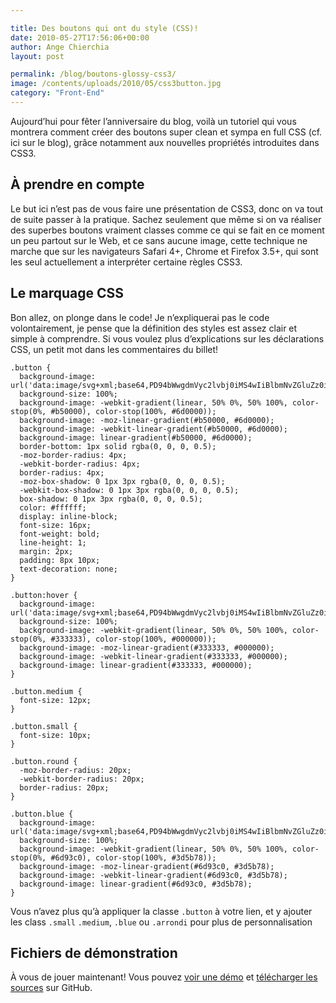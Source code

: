 ```yaml
---

title: Des boutons qui ont du style (CSS)!
date: 2010-05-27T17:56:06+00:00
author: Ange Chierchia
layout: post

permalink: /blog/boutons-glossy-css3/
image: /contents/uploads/2010/05/css3button.jpg
category: "Front-End"
---
```

Aujourd&rsquo;hui pour fêter l&rsquo;anniversaire du blog, voilà un tutoriel qui vous montrera comment créer des boutons super clean et sympa en full CSS (cf. ici sur le blog), grâce notamment aux nouvelles propriétés introduites dans CSS3.<!--more-->

## À prendre en compte

Le but ici n&rsquo;est pas de vous faire une présentation de CSS3, donc on va tout de suite passer à la pratique. Sachez seulement que même si on va réaliser des superbes boutons vraiment classes comme ce qui se fait en ce moment un peu partout sur le Web, et ce sans aucune image, cette technique ne marche que sur les navigateurs Safari 4+, Chrome et Firefox 3.5+, qui sont les seul actuellement a interpréter certaine règles CSS3.

## Le marquage CSS

Bon allez, on plonge dans le code! Je n&rsquo;expliquerai pas le code volontairement, je pense que la définition des styles est assez clair et simple à comprendre. Si vous voulez plus d&rsquo;explications sur les déclarations CSS, un petit mot dans les commentaires du billet!


    .button {
      background-image: url('data:image/svg+xml;base64,PD94bWwgdmVyc2lvbj0iMS4wIiBlbmNvZGluZz0idXRmLTgiPz4gPHN2ZyB2ZXJzaW9uPSIxLjEiIHhtbG5zPSJodHRwOi8vd3d3LnczLm9yZy8yMDAwL3N2ZyI+PGRlZnM+PGxpbmVhckdyYWRpZW50IGlkPSJncmFkIiBncmFkaWVudFVuaXRzPSJvYmplY3RCb3VuZGluZ0JveCIgeDE9IjAuNSIgeTE9IjAuMCIgeDI9IjAuNSIgeTI9IjEuMCI+PHN0b3Agb2Zmc2V0PSIwJSIgc3RvcC1jb2xvcj0iI2I1MDAwMCIvPjxzdG9wIG9mZnNldD0iMTAwJSIgc3RvcC1jb2xvcj0iIzZkMDAwMCIvPjwvbGluZWFyR3JhZGllbnQ+PC9kZWZzPjxyZWN0IHg9IjAiIHk9IjAiIHdpZHRoPSIxMDAlIiBoZWlnaHQ9IjEwMCUiIGZpbGw9InVybCgjZ3JhZCkiIC8+PC9zdmc+IA==');
      background-size: 100%;
      background-image: -webkit-gradient(linear, 50% 0%, 50% 100%, color-stop(0%, #b50000), color-stop(100%, #6d0000));
      background-image: -moz-linear-gradient(#b50000, #6d0000);
      background-image: -webkit-linear-gradient(#b50000, #6d0000);
      background-image: linear-gradient(#b50000, #6d0000);
      border-bottom: 1px solid rgba(0, 0, 0, 0.5);
      -moz-border-radius: 4px;
      -webkit-border-radius: 4px;
      border-radius: 4px;
      -moz-box-shadow: 0 1px 3px rgba(0, 0, 0, 0.5);
      -webkit-box-shadow: 0 1px 3px rgba(0, 0, 0, 0.5);
      box-shadow: 0 1px 3px rgba(0, 0, 0, 0.5);
      color: #ffffff;
      display: inline-block;
      font-size: 16px;
      font-weight: bold;
      line-height: 1;
      margin: 2px;
      padding: 8px 10px;
      text-decoration: none;
    }

    .button:hover {
      background-image: url('data:image/svg+xml;base64,PD94bWwgdmVyc2lvbj0iMS4wIiBlbmNvZGluZz0idXRmLTgiPz4gPHN2ZyB2ZXJzaW9uPSIxLjEiIHhtbG5zPSJodHRwOi8vd3d3LnczLm9yZy8yMDAwL3N2ZyI+PGRlZnM+PGxpbmVhckdyYWRpZW50IGlkPSJncmFkIiBncmFkaWVudFVuaXRzPSJvYmplY3RCb3VuZGluZ0JveCIgeDE9IjAuNSIgeTE9IjAuMCIgeDI9IjAuNSIgeTI9IjEuMCI+PHN0b3Agb2Zmc2V0PSIwJSIgc3RvcC1jb2xvcj0iIzMzMzMzMyIvPjxzdG9wIG9mZnNldD0iMTAwJSIgc3RvcC1jb2xvcj0iIzAwMDAwMCIvPjwvbGluZWFyR3JhZGllbnQ+PC9kZWZzPjxyZWN0IHg9IjAiIHk9IjAiIHdpZHRoPSIxMDAlIiBoZWlnaHQ9IjEwMCUiIGZpbGw9InVybCgjZ3JhZCkiIC8+PC9zdmc+IA==');
      background-size: 100%;
      background-image: -webkit-gradient(linear, 50% 0%, 50% 100%, color-stop(0%, #333333), color-stop(100%, #000000));
      background-image: -moz-linear-gradient(#333333, #000000);
      background-image: -webkit-linear-gradient(#333333, #000000);
      background-image: linear-gradient(#333333, #000000);
    }

    .button.medium {
      font-size: 12px;
    }

    .button.small {
      font-size: 10px;
    }

    .button.round {
      -moz-border-radius: 20px;
      -webkit-border-radius: 20px;
      border-radius: 20px;
    }

    .button.blue {
      background-image: url('data:image/svg+xml;base64,PD94bWwgdmVyc2lvbj0iMS4wIiBlbmNvZGluZz0idXRmLTgiPz4gPHN2ZyB2ZXJzaW9uPSIxLjEiIHhtbG5zPSJodHRwOi8vd3d3LnczLm9yZy8yMDAwL3N2ZyI+PGRlZnM+PGxpbmVhckdyYWRpZW50IGlkPSJncmFkIiBncmFkaWVudFVuaXRzPSJvYmplY3RCb3VuZGluZ0JveCIgeDE9IjAuNSIgeTE9IjAuMCIgeDI9IjAuNSIgeTI9IjEuMCI+PHN0b3Agb2Zmc2V0PSIwJSIgc3RvcC1jb2xvcj0iIzZkOTNjMCIvPjxzdG9wIG9mZnNldD0iMTAwJSIgc3RvcC1jb2xvcj0iIzNkNWI3OCIvPjwvbGluZWFyR3JhZGllbnQ+PC9kZWZzPjxyZWN0IHg9IjAiIHk9IjAiIHdpZHRoPSIxMDAlIiBoZWlnaHQ9IjEwMCUiIGZpbGw9InVybCgjZ3JhZCkiIC8+PC9zdmc+IA==');
      background-size: 100%;
      background-image: -webkit-gradient(linear, 50% 0%, 50% 100%, color-stop(0%, #6d93c0), color-stop(100%, #3d5b78));
      background-image: -moz-linear-gradient(#6d93c0, #3d5b78);
      background-image: -webkit-linear-gradient(#6d93c0, #3d5b78);
      background-image: linear-gradient(#6d93c0, #3d5b78);
    }


Vous n&rsquo;avez plus qu&rsquo;à appliquer la classe `.button` à votre lien, et y ajouter les class `.small` `.medium`, `.blue` ou `.arrondi` pour plus de personnalisation

## Fichiers de démonstration

À vous de jouer maintenant! Vous pouvez [voir une démo](https://nighcrawl.github.io/css3-buttons) et [télécharger les sources](https://github.com/nighcrawl/css3-buttons) sur GitHub.